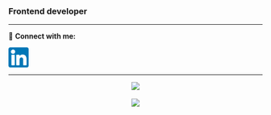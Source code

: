 ### Frontend developer 
<hr>

🔗&nbsp;**Connect with me:**
<p align="left">
<a href="https://www.linkedin.com/in/helga-b%C3%B6rjesson-8342a8128/">
<img align="center" src="https://raw.githubusercontent.com/helgaborje/helgaborje/main/Images/linkedin.png" alt="linkedin" height="40" width="40" /></a>
<hr>
<p align="center">
  <a href="https://skillicons.dev">
    <img src="https://skillicons.dev/icons?i=git,angular,ts,react,js,bootstrap,html,css,sass,vscode,gitlab,firebase" />
    <p align="center">
  <a href="https://skillicons.dev">
    <img src="https://skillicons.dev/icons?i=figma,ai,pr,ae,ps,xd" />
      </a>
</p>
  </a>
</p>

<!--
**helgaborje/helgaborje** is a ✨ _special_ ✨ repository because its `README.md` (this file) appears on your GitHub profile.

Here are some ideas to get you started:

- 🔭 I’m currently working on ...
- 🌱 I’m currently learning ...
- 👯 I’m looking to collaborate on ...
- 🤔 I’m looking for help with ...
- 💬 Ask me about ...
- 📫 How to reach me: ...
- 😄 Pronouns: ...
- ⚡ Fun fact: ...
 
-->
